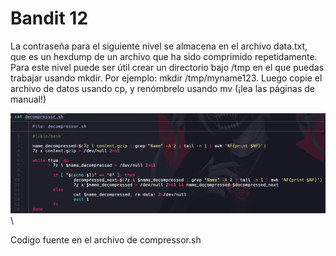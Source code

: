 # Bandit 12

La contraseña para el siguiente nivel se almacena en el archivo data.txt, que es un hexdump de un archivo que ha sido comprimido repetidamente. Para este nivel puede ser útil crear un directorio bajo /tmp en el que puedas trabajar usando mkdir. Por ejemplo: mkdir /tmp/myname123. Luego copie el archivo de datos usando cp, y renómbrelo usando mv (¡lea las páginas de manual!)

![label text](imgs/01.png)\

Codigo fuente en el archivo de compressor.sh
